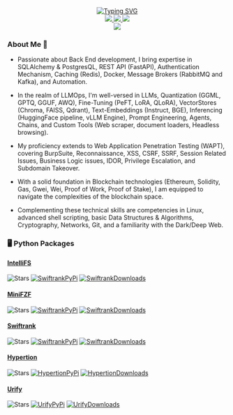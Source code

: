 <div align="center">
<a href="https://github.com/synacktraa">
    <img src="https://readme-typing-svg.demolab.com?&color=F79E1E&font=Georgia&size=18&duration=2000&pause=100&multiline=true&width=500&height=80&lines=Harsh+Verma;LLMOps+%7C+Backend+Developer+%7C+Security+Researcher" alt="Typing SVG" />
</a>
<br/>

<a href="https://www.linkedin.com/in/synacktra/">
    <img src="https://img.shields.io/badge/-Linkedin-black?style=flat-square&logo=linkedin">
</a>
<a href="mailto:synacktra.work@gmail.com">
    <img src="https://img.shields.io/badge/-mail-black?style=flat-square&logo=gmail&logoColor=white">
</a>
<a href="https://pypi.org/user/synacktra/">
    <img src="https://img.shields.io/badge/PyPi-synacktra-black?style=flat-square&logo=pypi&logoColor=white">
</a>

<br/> 

<a href="https://github.com/synacktraa">
    <img src="https://github-stats-alpha.vercel.app/api?username=synacktraa&cc=000000&tc=F79E1E&ic=fff&bc=0000">
</a>
</div>

### About Me 🤗

- Passionate about Back End development, I bring expertise in SQLAlchemy & PostgresQL, REST API (FastAPI), Authentication Mechanism, Caching (Redis), Docker, Message Brokers (RabbitMQ and Kafka), and Automation.

- In the realm of LLMOps, I'm well-versed in LLMs, Quantization (GGML, GPTQ, GGUF, AWQ), Fine-Tuning (PeFT, LoRA, QLoRA), VectorStores (Chroma, FAISS, Qdrant), Text-Embeddings (Instruct, BGE), Inferencing (HuggingFace pipeline, vLLM Engine), Prompt Engineering, Agents, Chains, and Custom Tools (Web scraper, document loaders, Headless browsing).

- My proficiency extends to Web Application Penetration Testing (WAPT), covering BurpSuite, Reconnaissance, XSS, CSRF, SSRF, Session Related Issues, Business Logic issues, IDOR, Privilege Escalation, and Subdomain Takeover.

- With a solid foundation in Blockchain technologies (Ethereum, Solidity, Gas, Gwei, Wei, Proof of Work, Proof of Stake), I am equipped to navigate the complexities of the blockchain space.

- Complementing these technical skills are competencies in Linux, advanced shell scripting, basic Data Structures & Algorithms, Cryptography, Networks, Git, and a familiarity with the Dark/Deep Web.


### 🖥️ Python Packages

#### [IntelliFS](https://github.com/synacktraa/intellifs)  
<img alt="Stars" src="https://img.shields.io/github/stars/synacktraa/intellifs?style=flat-square&labelColor=black"/>  [![SwiftrankPyPi](https://img.shields.io/badge/PyPi-black?style=flat-square&logo=pypi)](https://pypi.org/project/intellifs) [![SwiftrankDownloads](https://static.pepy.tech/personalized-badge/intellifs?period=total&units=international_system&left_color=black&right_color=red&left_text=Downloads)](https://pepy.tech/project/intellifs)

#### [MiniFZF](https://github.com/synacktraa/minifzf)  
<img alt="Stars" src="https://img.shields.io/github/stars/synacktraa/minifzf?style=flat-square&labelColor=black"/>  [![SwiftrankPyPi](https://img.shields.io/badge/PyPi-black?style=flat-square&logo=pypi)](https://pypi.org/project/minifzf) [![SwiftrankDownloads](https://static.pepy.tech/personalized-badge/minifzf?period=total&units=international_system&left_color=black&right_color=red&left_text=Downloads)](https://pepy.tech/project/minifzf)

#### [Swiftrank](https://github.com/synacktraa/swiftrank)  
<img alt="Stars" src="https://img.shields.io/github/stars/synacktraa/swiftrank?style=flat-square&labelColor=black"/>  [![SwiftrankPyPi](https://img.shields.io/badge/PyPi-black?style=flat-square&logo=pypi)](https://pypi.org/project/swiftrank) [![SwiftrankDownloads](https://static.pepy.tech/personalized-badge/swiftrank?period=total&units=international_system&left_color=black&right_color=red&left_text=Downloads)](https://pepy.tech/project/swiftrank)

#### [Hypertion](https://github.com/synacktraa/hypertion)  
<img alt="Stars" src="https://img.shields.io/github/stars/synacktraa/hypertion?style=flat-square&labelColor=black"/>  [![HypertionPyPi](https://img.shields.io/badge/PyPi-black?style=flat-square&logo=pypi)](https://pypi.org/project/hypertion) [![HypertionDownloads](https://static.pepy.tech/personalized-badge/hypertion?period=total&units=international_system&left_color=black&right_color=red&left_text=Downloads)](https://pepy.tech/project/hypertion)

#### [Urify](https://github.com/synacktraa/urify)  
<img alt="Stars" src="https://img.shields.io/github/stars/synacktraa/urify?style=flat-square&labelColor=black"/>  [![UrifyPyPi](https://img.shields.io/badge/PyPi-black?style=flat-square&logo=pypi)](https://pypi.org/project/urify) [![UrifyDownloads](https://static.pepy.tech/personalized-badge/urify?period=total&units=international_system&left_color=black&right_color=red&left_text=Downloads)](https://pepy.tech/project/urify)
